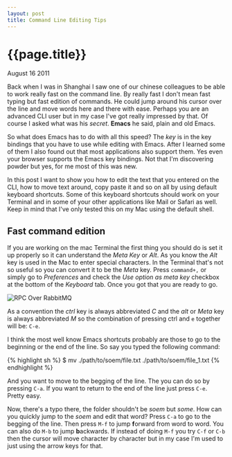 ```yaml
---
layout: post
title: Command Line Editing Tips
---
```


# {{page.title}} #

<span class="meta">August 16 2011</span>

Back when I was in Shanghai I saw one of our chinese colleagues to be able to work really fast on the command line. By really fast I don't mean fast typing but fast edition of commands. He could jump around his cursor over the line and move words here and there with ease. Perhaps you are an advanced CLI user but in my case I've got really impressed by that. Of course I asked what was his *secret*. **Emacs** he said, plain and old Emacs.

So what does Emacs has to do with all this speed? The _key_ is in the key bindings that you have to use while editing with Emacs. After I learned some of them I also found out that most applications also support them. Yes even your browser supports the Emacs key bindings. Not that I'm discovering powder but yes, for me most of this was new.

In this post I want to show you how to edit the text that you entered on the CLI, how to move text around, copy paste it and so on all by using default keyboard shortcuts. Some of this keyboard shortcuts should work on your Terminal and in some of your other applications like Mail or Safari as well. Keep in mind that I've only tested this on my Mac using the default shell.

## Fast command edition ##

If you are working on the mac Terminal the first thing you should do is set it up properly so it can understand the _Meta Key_ or _Alt_. As you know the _Alt_ key is used in the Mac to enter special characters. In the Terminal that's not so useful so you can convert it to be the _Meta_ key. Press `command+,` or simply go to _Preferences_ and check the _Use option as meta key_ checkbox at the bottom of the _Keyboard_ tab. Once you got that you are ready to go.

![RPC Over RabbitMQ](/images/meta-key.png)

As a convention the _ctrl_ key is always abbreviated _C_ and the _alt_ or _Meta_ key is always abbreviated _M_ so the combination of pressing ctrl and `e` together will be: `C-e`.

I think the most well know Emacs shortcuts probably are those to go to the beginning or the end of the line. So say you typed the following command:

{% highlight sh %}
  $ mv ./path/to/soem/file.txt ./path/to/soem/file_1.txt
{% endhighlight %}

And you want to move to the begging of the line. The you can do so by pressing `C-a`. If you want to return to the end of the line just press `C-e`. Pretty easy.

Now, there's a typo there, the folder shouldn't be _soem_ but _some_. How can you quickly jump to the _soem_ and edit that word? Press `C-a` to go to the begging of the line. Then press `M-f` to jump **f**orward from word to word. You can also do `M-b` to jump **b**ackwards. If instead of doing `M-f` you try `C-f` or `C-b` then the cursor will move character by character but in my case I'm used to just using the arrow keys for that.

